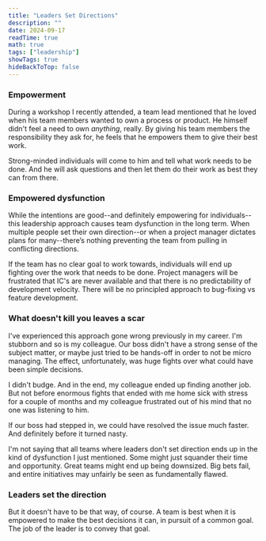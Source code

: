 ```yaml
---
title: "Leaders Set Directions"
description: ""
date: 2024-09-17
readTime: true
math: true
tags: ["leadership"]
showTags: true 
hideBackToTop: false
---
```


### Empowerment

During a workshop I recently attended, a team lead mentioned that he loved when his team members wanted to own a process or product. He himself didn't feel a need to own *anything*, really.
By giving his team members the responsibility they ask for, he feels that he empowers them to give their best work.

Strong-minded individuals will come to him and tell what work needs to be done. And he will ask questions and then let them do their work as best they can from there.

### Empowered dysfunction

While the intentions are good--and definitely empowering for individuals--this leadership approach causes team dysfunction in the long term.
When multiple people set their own direction--or when a project manager dictates plans for many--there’s nothing preventing the team from pulling in conflicting directions.

If the team has no clear goal to work towards, individuals will end up fighting over the work that needs to be done. Project managers will be frustrated that IC's are never available and that there is no predictability of development velocity. There will be no principled approach to bug-fixing vs feature development. 

### What doesn't kill you leaves a scar

I've experienced this approach gone wrong previously in my career. I'm stubborn and so is my colleague.
Our boss didn't have a strong sense of the subject matter, or maybe just tried to be hands-off in order to not be micro managing. The effect, unfortunately, was huge fights over what could have been simple decisions.

I didn't budge. And in the end, my colleague ended up finding another job. But not before enormous fights that ended with me home sick with stress for a couple of months and my colleague frustrated out of his mind that no one was listening to him.

If our boss had stepped in, we could have resolved the issue much faster. And definitely before it turned nasty.

I'm not saying that all teams where leaders don't set direction ends up in the kind of dysfunction I just mentioned. 
Some might just squander their time and opportunity. Great teams might end up being downsized.
Big bets fail, and entire initiatives may unfairly be seen as fundamentally flawed. 

### Leaders set the direction

But it doesn't have to be that way, of course. A team is best when it is empowered to make the best decisions it can, in pursuit of a common goal. The job of the leader is to convey that goal.
